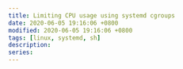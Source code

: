 ```yaml
---
title: Limiting CPU usage using systemd cgroups
date: 2020-06-05 19:16:06 +0800
modified: 2020-06-05 19:16:06 +0800
tags: [linux, systemd, sh]
description:
series:
---
```



<script id="asciicast-337391" src="https://asciinema.org/a/337391.js" async></script>

